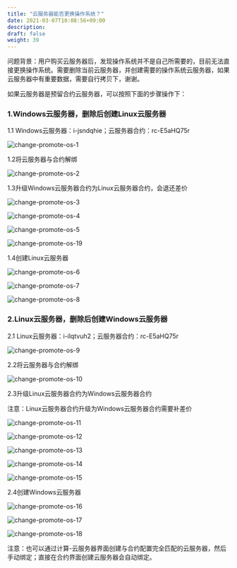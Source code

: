 ```yaml
---
title: "云服务器能否更换操作系统？"
date: 2021-03-07T10:08:56+09:00
description:
draft: false
weight: 39
---
```


问题背景：用户购买云服务器后，发现操作系统并不是自己所需要的，目前无法直接更换操作系统。需要删除当前云服务器，并创建需要的操作系统云服务器，如果云服务器中有重要数据，需要自行拷贝下，谢谢。

如果云服务器是预留合约云服务器，可以按照下面的步骤操作下：

### 1.Windows云服务器，删除后创建Linux云服务器

1.1 Windows云服务器：i-jsndqhie；云服务器合约：rc-E5aHQ75r

![change-promote-os-1](/compute/vm/_images/change-promote-os-1.png)

1.2将云服务器与合约解绑

![change-promote-os-2](/compute/vm/_images/change-promote-os-2.png)

1.3升级Windows云服务器合约为Linux云服务器合约，会退还差价

![change-promote-os-3](/compute/vm/_images/change-promote-os-3.png)

![change-promote-os-4](/compute/vm/_images/change-promote-os-4.png)

![change-promote-os-5](/compute/vm/_images/change-promote-os-5.png)

![change-promote-os-19](/compute/vm/_images/change-promote-os-19.png)

1.4创建Linux云服务器

![change-promote-os-6](/compute/vm/_images/change-promote-os-6.png)

![change-promote-os-7](/compute/vm/_images/change-promote-os-7.png)

![change-promote-os-8](/compute/vm/_images/change-promote-os-8.png)

### 2.Linux云服务器，删除后创建Windows云服务器

2.1 Linux云服务器：i-ilqtvuh2；云服务器合约：rc-E5aHQ75r

![change-promote-os-9](/compute/vm/_images/change-promote-os-9.png)

2.2将云服务器与合约解绑

![change-promote-os-10](/compute/vm/_images/change-promote-os-10.png)

2.3升级Linux云服务器合约为Windows云服务器合约

注意：Linux云服务器合约升级为Windows云服务器合约需要补差价

![change-promote-os-11](/compute/vm/_images/change-promote-os-11.png)

![change-promote-os-12](/compute/vm/_images/change-promote-os-12.png)

![change-promote-os-13](/compute/vm/_images/change-promote-os-13.png)

![change-promote-os-14](/compute/vm/_images/change-promote-os-14.png)

![change-promote-os-15](/compute/vm/_images/change-promote-os-15.png)

2.4创建Windows云服务器

![change-promote-os-16](/compute/vm/_images/change-promote-os-16.png)

![change-promote-os-17](/compute/vm/_images/change-promote-os-17.png)

![change-promote-os-18](/compute/vm/_images/change-promote-os-18.png)

注意：也可以通过计算-云服务器界面创建与合约配置完全匹配的云服务器，然后手动绑定；直接在合约界面创建云服务器会自动绑定。